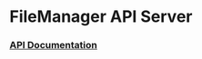 # FileManager API Server

### [API Documentation](https://documenter.getpostman.com/view/1155743/SWLk2k46)
